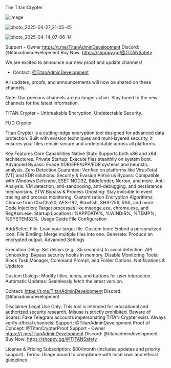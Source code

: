 The Titan Crypter  

 ![image](https://github.com/user-attachments/assets/54a79e7c-7313-4467-ac39-b0c9d6dc7265)


![photo_2025-04-27_21-05-45](https://github.com/user-attachments/assets/7a83d23f-94a1-4835-92be-410cf263ffa7)


![photo_2025-04-14_07-06-14](https://github.com/user-attachments/assets/37dd62ef-12ca-4ef7-96bd-9c69a86511c6)

Support - Owner https://t.me/TitanAdminDevelopment
Discord: @titanadmindevelopment
Buy Now: https://shoppy.gg/@TITANSafety



We are excited to announce our new proof and update channels!  

- Contact: [@TitanAdminDevelopment](https://t.me/TitanAdminDevelopment)  
 

All updates, proofs, and announcements will now be shared on these channels.  
 

Note: Our previous channels are no longer active. Stay tuned to the new channels for the latest information.  

TITAN Crypter – Unbreakable Encryption, Undetectable Security.

FUD Crypter

Titan Crypter is a cutting-edge encryption tool designed for advanced data protection. Built with evasion techniques and multi-layered security, it ensures your files remain secure and undetectable across all platforms.

Key Features
Core Capabilities
Native Stub: Supports both x86 and x64 architectures.
Private Startup: Execute files stealthily on system boot.
Advanced Bypass: Evade XDR/EPP/UPP/EDR systems and heuristic analysis.
Zero Detection Guarantee: Verified on platforms like VirusTotal (VT) and EDR solutions.
Security & Evasion
Antivirus Bypass: Compatible with Windows Defender, ESET NOD32, Bitdefender, Norton, and more.
Anti-Analysis: VM detection, anti-sandboxing, anti-debugging, and persistence mechanisms.
ETW Bypass & Process Ghosting: Stay invisible to event tracing and process monitoring.
Customization
Encryption Algorithms: Choose from ChaCha20, AES-192, Blowfish, SHA-256, RSA, and more.
Code Injection: Target processes like msedge.exe, chrome.exe, and RegAsm.exe.
Startup Locations: %APPDATA%, %WINDIR%, %TEMP%, %SYSTEM32%.
Usage Guide
File Configuration

Add/Select File: Load your target file.
Custom Icon: Embed a personalized icon.
File Binding: Merge multiple files into one.
Generate: Produce an encrypted output.
Advanced Settings

Execution Delay: Set delays (e.g., 35 seconds) to avoid detection.
API Unhooking: Bypass security hooks in memory.
Disable Monitoring Tools: Block Task Manager, Command Prompt, and Folder Options.
Notifications & Updates

Custom Dialogs: Modify titles, icons, and buttons for user interaction.
Automatic Updates: Seamlessly fetch the latest version.

Contact: https://t.me/TitanAdminDevelopment
Discord: @titanadmindevelopment

Disclaimer
Legal Use Only: This tool is intended for educational and authorized security research. Misuse is strictly prohibited.
Beware of Scams: Fake Telegram accounts impersonating TITAN Crypter exist. Always verify official channels:
Support: @TitanAdminDevelopment
Proof of Concept: @TitanCrypterProof
Support - Owner https://t.me/TitanAdminDevelopment
Discord: @titanadmindevelopment
Buy Now: https://shoppy.gg/@TITANSafety

License & Pricing
Subscription: $80/month (includes updates and priority support).
Terms: Usage bound to compliance with local laws and ethical guidelines
